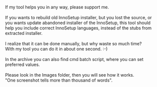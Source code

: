 If my tool helps you in any way, please support me.<br>
<br>
If you wants to rebuild old InnoSetup installer, but you lost the source, or you wants update abandoned installer of the InnoSetup, this tool should help you include correct InnoSetup languages, instead of the stubs from extracted installer.<br>
<br>
I realize that it can be done manually, but why waste so much time?<br>
With my tool you can do it in about one second. :-)<br>
<br>
In the archive you can also find cmd batch script, where you can set preferred values.<br>
<br>
Please look in the Images folder, then you will see how it works.<br>
"One screenshot tells more than thousand of words".

